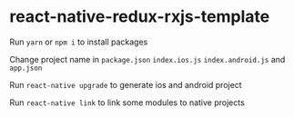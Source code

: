 # react-native-redux-rxjs-template
Run ```yarn``` or ```npm i``` to install packages

Change project name in ```package.json``` ```index.ios.js``` ```index.android.js``` and ```app.json```

Run ```react-native upgrade``` to generate ios and android project

Run ```react-native link``` to link some modules to native projects
